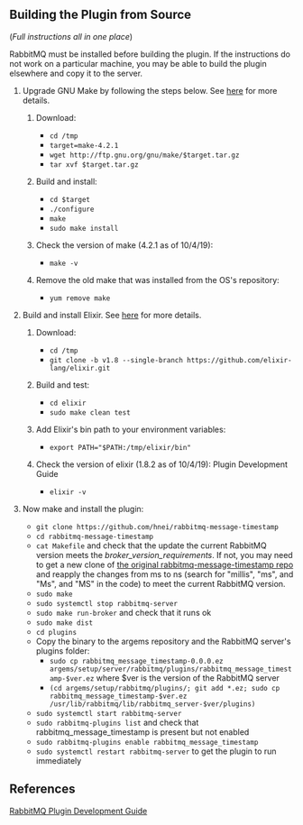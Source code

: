 ## Building the Plugin from Source ##

(*Full instructions all in one place*)

RabbitMQ must be installed before building the plugin. If the instructions do not work on a particular machine, you may be able to build the plugin elsewhere and copy it to the server.

1. Upgrade GNU Make by following the steps below. See [here](https://stackoverflow.com/questions/31912233/how-to-update-make-3-81-linux) for more details.

   1. Download:

      - `cd /tmp`
      - `target=make-4.2.1`
      - `wget http://ftp.gnu.org/gnu/make/$target.tar.gz`
      - `tar xvf $target.tar.gz`

   2. Build and install:

      - `cd $target`
      - `./configure`
      - `make`
      - `sudo make install`

   3. Check the version of make (4.2.1 as of 10/4/19):

      - `make -v`

   4. Remove the old make that was installed from the OS's repository:

      - `yum remove make`

2. Build and install Elixir.  See [here](https://elixir-lang.org/install.html#compiling-from-source-unix-and-mingw) for more details.

   1. Download:

      - `cd /tmp`
      - `git clone -b v1.8 --single-branch https://github.com/elixir-lang/elixir.git`

   2. Build and test:

      - `cd elixir`
      - `sudo make clean test`

   3. Add Elixir's bin path to your environment variables:

      - `export PATH="$PATH:/tmp/elixir/bin"`

   4. Check the version of elixir (1.8.2 as of 10/4/19):
Plugin Development Guide
      - `elixir -v`

3. Now make and install the plugin:

    - `git clone https://github.com/hnei/rabbitmq-message-timestamp`
    - `cd rabbitmq-message-timestamp`
    - `cat Makefile` and check that the update the current RabbitMQ version meets the *broker_version_requirements*. If not, you may need to get a new clone of [the original rabbitmq-message-timestamp repo](https://github.com/rabbitmq/rabbitmq-message-timestamp) and reapply the changes from ms to ns (search for "millis", "ms", and "Ms", and "MS" in the code) to meet the current RabbitMQ version.
    - `sudo make`
    - `sudo systemctl stop rabbitmq-server`
    - `sudo make run-broker` and check that it runs ok
    - `sudo make dist`
    - `cd plugins`
    - Copy the binary to the argems repository and the RabbitMQ server's plugins folder:
        - `sudo cp rabbitmq_message_timestamp-0.0.0.ez argems/setup/server/rabbitmq/plugins/rabbitmq_message_timestamp-$ver.ez` where $ver is the version of the RabbitMQ server
        - `(cd argems/setup/rabbitmq/plugins/; git add *.ez; sudo cp rabbitmq_message_timestamp-$ver.ez /usr/lib/rabbitmq/lib/rabbitmq_server-$ver/plugins)`
    - `sudo systemctl start rabbitmq-server`
    - `sudo rabbitmq-plugins list` and check that rabbitmq_message_timestamp is present but not enabled
    - `sudo rabbitmq-plugins enable rabbitmq_message_timestamp`
    - `sudo systemctl restart rabbitmq-server` to get the plugin to run immediately

## References ##

[RabbitMQ Plugin Development Guide](https://www.rabbitmq.com/plugin-development.html)
